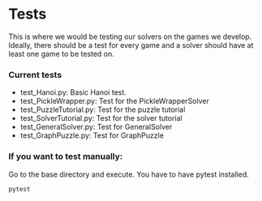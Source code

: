 # Tests
This is where we would be testing our solvers on the games we develop. Ideally, there should be a test for every game and a solver should have at least one game to be tested on.
### Current tests
* test_Hanoi.py: Basic Hanoi test.
* test_PickleWrapper.py: Test for the PickleWrapperSolver
* test_PuzzleTutorial.py: Test for the puzzle tutorial
* test_SolverTutorial.py: Test for the solver tutorial
* test_GeneralSolver.py: Test for GeneralSolver
* test_GraphPuzzle.py: Test for GraphPuzzle
### If you want to test manually:
Go to the base directory and execute. You have to have pytest installed.
```
pytest
```
